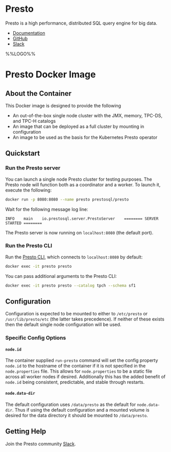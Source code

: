 # Presto

Presto is a high performance, distributed SQL query engine for big data.

-	[Documentation](https://prestosql.io/docs/current/)
-	[GitHub](https://github.com/prestosql/presto)
-	[Slack](https://prestosql.io/slack.html)

%%LOGO%%

# Presto Docker Image

## About the Container

This Docker image is designed to provide the following

-	An out-of-the-box single node cluster with the JMX, memory, TPC-DS, and TPC-H catalogs
-	An image that can be deployed as a full cluster by mounting in configuration
-	An image to be used as the basis for the Kubernetes Presto operator

## Quickstart

### Run the Presto server

You can launch a single node Presto cluster for testing purposes. The Presto node will function both as a coordinator and a worker. To launch it, execute the following:

```bash
docker run -p 8080:8080 --name presto prestosql/presto
```

Wait for the following message log line:

	INFO    main    io.prestosql.server.PrestoServer    ======== SERVER STARTED ========

The Presto server is now running on `localhost:8080` (the default port).

### Run the Presto CLI

Run the [Presto CLI](https://prestosql.io/docs/current/installation/cli.html), which connects to `localhost:8080` by default:

```bash
docker exec -it presto presto
```

You can pass additional arguments to the Presto CLI:

```bash
docker exec -it presto presto --catalog tpch --schema sf1
```

## Configuration

Configuration is expected to be mounted to either to `/etc/presto` or `/usr/lib/presto/etc` (the latter takes precedence). If neither of these exists then the default single node configuration will be used.

### Specific Config Options

#### `node.id`

The container supplied `run-presto` command will set the config property `node.id` to the hostname of the container if it is not specified in the `node.properties` file. This allows for `node.properties` to be a static file across all worker nodes if desired. Additionally this has the added benefit of `node.id` being consistent, predictable, and stable through restarts.

#### `node.data-dir`

The default configuration uses `/data/presto` as the default for `node.data-dir`. Thus if using the default configuration and a mounted volume is desired for the data directory it should be mounted to `/data/presto`.

## Getting Help

Join the Presto community [Slack](https://prestosql.io/slack.html).
